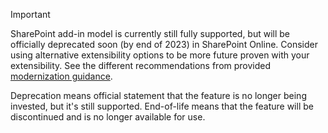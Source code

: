 > [!IMPORTANT]
> SharePoint add-in model is currently still fully supported, but will be officially deprecated soon (by end of 2023) in SharePoint Online. Consider using alternative extensibility options to be more future proven with your extensibility. See the different recommendations from provided [modernization guidance](https://learn.microsoft.com/sharepoint/dev/sp-add-ins-modernize/sp-add-in-modernize).
>
> Deprecation means official statement that the feature is no longer being invested, but it's still supported. End-of-life means that the feature will be discontinued and is no longer available for use.